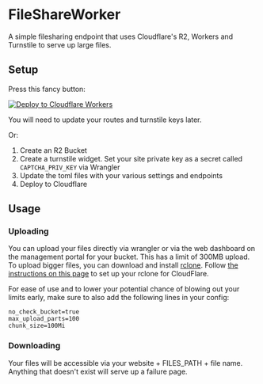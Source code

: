 # FileShareWorker

A simple filesharing endpoint that uses Cloudflare's R2, Workers and Turnstile to serve up large files.

## Setup
Press this fancy button:

[![Deploy to Cloudflare Workers](https://deploy.workers.cloudflare.com/button)](https://deploy.workers.cloudflare.com/?url=https://github.com/socksthewolf/FileShareWorker)

You will need to update your routes and turnstile keys later.

Or:

1. Create an R2 Bucket
2. Create a turnstile widget. Set your site private key as a secret called `CAPTCHA_PRIV_KEY` via Wrangler
3. Update the toml files with your various settings and endpoints
4. Deploy to Cloudflare

## Usage

### Uploading

You can upload your files directly via wrangler or via the web dashboard on the management portal for your bucket. This has a limit of 300MB upload.
To upload bigger files, you can download and install [rclone](https://rclone.org/install/). Follow [the instructions on this page](https://developers.cloudflare.com/r2/examples/rclone/) to set up your rclone for CloudFlare.

For ease of use and to lower your potential chance of blowing out your limits early, make sure to also add the following lines in your config:

```text
no_check_bucket=true
max_upload_parts=100
chunk_size=100Mi
```

### Downloading

Your files will be accessible via your website + FILES_PATH + file name. Anything that doesn't exist will serve up a failure page.
